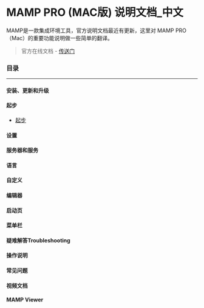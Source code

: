 # MAMP PRO (MAC版) 说明文档_中文
MAMP是一款集成环境工具，官方说明文档最近有更新，这里对 MAMP PRO（Mac）的重要功能说明做一些简单的翻译。
> 官方在线文档 - [传送门](http://documentation.mamp.info/)

### 目录

-------

#### 安装、更新和升级

#### 起步
* [起步](./First_steps/First_Steps.md)

#### 设置

#### 服务器和服务

#### 语言

#### 自定义

#### 编辑器

#### 启动页

#### 菜单栏

#### 疑难解答Troubleshooting

#### 操作说明

#### 常见问题

#### 视频文档

#### MAMP Viewer



